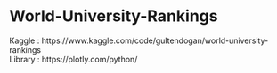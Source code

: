 # World-University-Rankings
<div>Kaggle : https://www.kaggle.com/code/gultendogan/world-university-rankings </div>
<div>Library : https://plotly.com/python/ </div>

